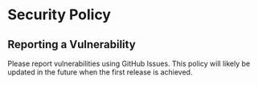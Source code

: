 # Security Policy

## Reporting a Vulnerability

Please report vulnerabilities using GitHub Issues. This policy will likely be updated in the future when the first release is achieved.
